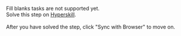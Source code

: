 Fill blanks tasks are not supported yet. <br>Solve this step on <a href="https://hyperskill.org/learn/step/47576">Hyperskill</a>. <br><br>After you have solved the step, click "Sync with Browser"  to move on.